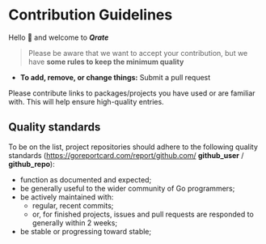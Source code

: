 # Contribution Guidelines

Hello :wave: and welcome to **_Qrate_**

> Please be aware that we want to accept your contribution, but we have **some rules to keep the minimum quality** 

- **To add, remove, or change things:** Submit a pull request

Please contribute links to packages/projects you have used or are familiar with. This will help ensure high-quality entries.

## Quality standards

To be on the list, project repositories should adhere to the following quality standards 
(https://goreportcard.com/report/github.com/ **github_user** / **github_repo**):

- function as documented and expected;
- be generally useful to the wider community of Go programmers;
- be actively maintained with:
  - regular, recent commits;
  - or, for finished projects, issues and pull requests are responded to generally within 2 weeks;
- be stable or progressing toward stable;

